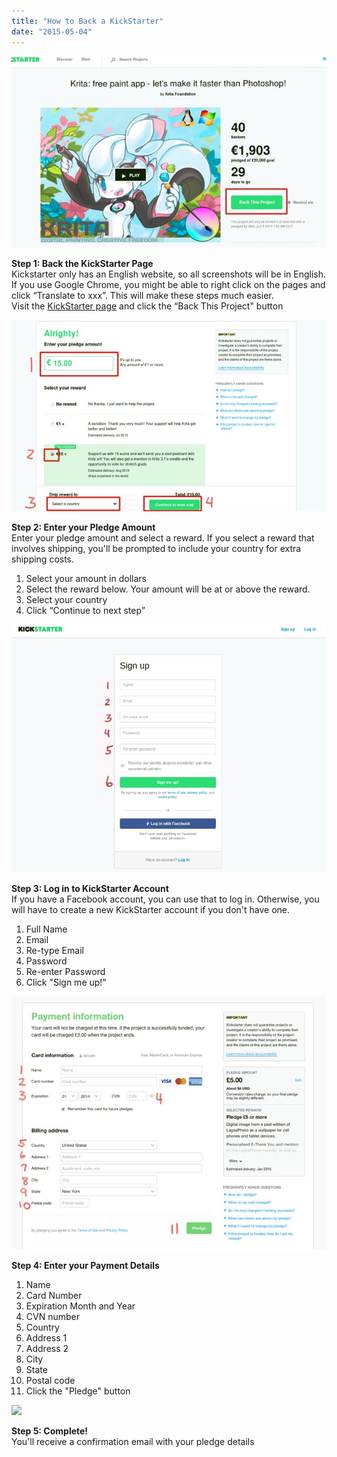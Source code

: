 ```yaml
---
title: "How to Back a KickStarter"
date: "2015-05-04"
---
```


![](images/how-to-back-1.jpg)

**Step 1: Back the KickStarter Page**  
Kickstarter only has an English website, so all screenshots will be in English. If you use Google Chrome, you might be able to right click on the pages and click “Translate to xxx”. This will make these steps much easier.  
Visit the [KickStarter page](http://www.kickstarter.com) and click the “Back This Project" button

![](images/how-to-back-2.jpg)

**Step 2: Enter your Pledge Amount**  
Enter your pledge amount and select a reward. If you select a reward that involves shipping, you'll be prompted to include your country for extra shipping costs.

1. Select your amount in dollars
2. Select the reward below. Your amount will be at or above the reward.
3. Select your country
4. Click “Continue to next step”

![](images/sign-up-3.jpg)

**Step 3: Log in to KickStarter Account**  
If you have a Facebook account, you can use that to log in. Otherwise, you will have to create a new KickStarter account if you don't have one.  

1. Full Name
2. Email
3. Re-type Email
4. Password
5. Re-enter Password
6. Click "Sign me up!"

![](images/how-to-back-3.jpg)

**Step 4: Enter your Payment Details**  

1. Name
2. Card Number
3. Expiration Month and Year
4. CVN number
5. Country
6. Address 1
7. Address 2
8. City
9. State
10. Postal code
11. Click the "Pledge" button

![](https://ksr-ugc.imgix.net/assets/003/137/183/40af373a2261bbc4203bd97fc21c8718_original.png?v=1421185067&w=700&h=&fit=max&auto=format&lossless=true&s=a5f4b0604148e060c85c4559ed881f78)

**Step 5: Complete!**  
You'll receive a confirmation email with your pledge details
